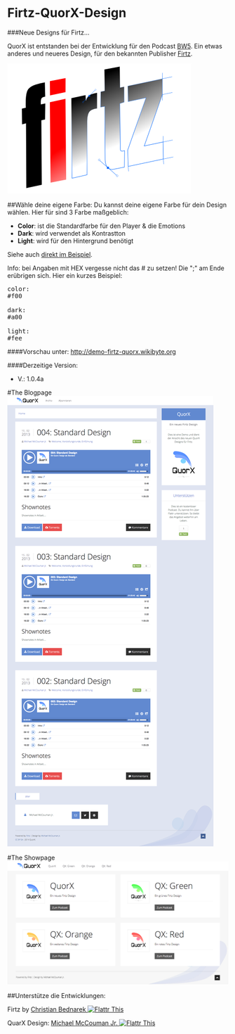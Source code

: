 Firtz-QuorX-Design
==================
###Neue Designs für Firtz...


QuorX ist entstanden bei der Entwicklung für den Podcast <a href="http://bw5.wikibyte.org">BW5</a>. Ein etwas anderes 
und neueres Design, für den bekannten Publisher <a href="http://podcast.firtz.org/firtz/show">Firtz</a>.

<img src="https://raw.githubusercontent.com/McCouman/Firtz-QuorX-Design/master/Firtz_Quorx/img/firtz-design.png">


##Wähle deine eigene Farbe:
Du kannst deine eigene Farbe für dein Design wählen. Hier für sind 3 Farbe maßgeblich:
- **Color**: ist die Standardfarbe für den Player & die Emotions
- **Dark**: wird verwendet als Kontrastton
- **Light**: wird für den Hintergrund benötigt

Siehe auch [direkt im Beispiel](https://github.com/McCouman/Firtz-QuorX-Design/blob/master/Firtz_Quorx/feeds/quorx/feed.cfg#L66).



Info: bei Angaben mit HEX vergesse nicht das # zu setzen! Die ";" am Ende erübrigen sich. Hier ein kurzes Beispiel:
<pre>
color:
#f00

dark:
#a00

light:
#fee
</pre>

####Vorschau unter: 
http://demo-firtz-quorx.wikibyte.org

####Derzeitige Version: 
- V.: 1.0.4a


#The Blogpage
<img src="https://raw.githubusercontent.com/McCouman/Firtz-QuorX-Design/master/screencapture-blog.png">


#The Showpage
<img src="https://raw.githubusercontent.com/McCouman/Firtz-QuorX-Design/master/screencapture.png">

##Unterstütze die Entwicklungen:

Firtz by <a href="https://flattr.com/thing/1657848/firtz">Christian Bednarek <img src="https://raw.github.com/ReliveRadio/reliveradio-ressources/master/flattr/rr-flattr-buttons.jpg" 
alt="Flattr This" title="Flattr This" style="max-width:100%;"></a> 

QuarX Design: <a href="https://flattr.com/profile/mccouman">Michael McCouman Jr. <img src="https://raw.github.com/ReliveRadio/reliveradio-ressources/master/flattr/rr-flattr-buttons.jpg" 
alt="Flattr This" title="Flattr This" style="max-width:100%;"></a> 

<img src="http://piwik.tools.wikibyte.org/piwik.php?idSite=1&rec=1" style="border:0" alt="" />
